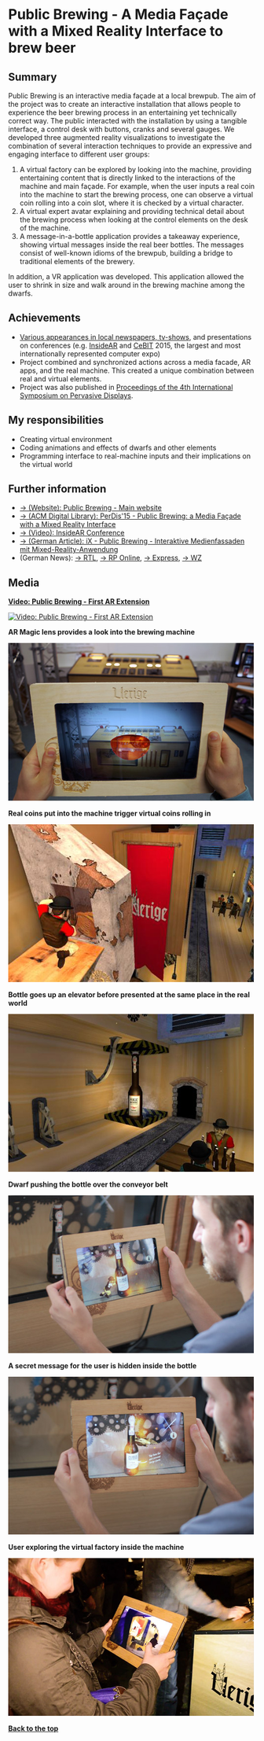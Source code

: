 # Public Brewing - A Media Façade with a Mixed Reality Interface to brew beer
## Summary
Public Brewing is an interactive media façade at a local brewpub. The aim of the project was to create an interactive installation that allows people to experience the beer brewing process in an entertaining yet technically correct way. The public interacted with the installation by using a tangible interface, a control desk with buttons, cranks and several gauges. We developed three augmented reality visualizations to investigate the combination of several interaction techniques to provide an expressive and engaging interface to different user groups:
<ol>
	<li>A virtual factory can be
explored by looking into the machine, providing
entertaining content that is directly linked to the interactions
of the machine and main façade. For example, when the user inputs a real coin into the machine to start the brewing process, one can observe a virtual coin rolling into a coin slot, where it is checked by a virtual character.</li>
	<li>A virtual expert avatar
explaining and providing technical detail about the brewing
process when looking at the control elements on the desk of
the machine.</li>
	<li> A message-in-a-bottle application provides
a takeaway experience, showing virtual messages inside
the real beer bottles. The messages consist of well-known
idioms of the brewpub, building a bridge to traditional
elements of the brewery.</li>
</ol>

In addition, a VR application was developed. This application allowed the user to shrink in size and walk around in the brewing machine among the dwarfs.

## Achievements
* [Various appearances in local newspapers, tv-shows](#further-information), and presentations on conferences (e.g. <a href="https://www.youtube.com/watch?v=hOo-aZ6z5_0" target="_blank">InsideAR</a> and <a href="http://www.cebit.de/home">CeBIT</a> 2015, the largest and most internationally represented computer expo)
* Project combined and synchronized actions across a media facade, AR apps, and the real machine. This created a unique combination between real and virtual elements.
* Project was also published in <a href="http://dl.acm.org/citation.cfm?id=2757736" target="_blank">Proceedings of the 4th International Symposium on Pervasive Displays</a>.

## My responsibilities
* Creating virtual environment
* Coding animations and effects of dwarfs and other elements
* Programming interface to real-machine inputs and their implications on the virtual world

## Further information
<ul>
	<li><a href="http://www.publicbrewing.de" target="_blank">&#8594; (Website): Public Brewing - Main website</a></li>
	<li><a href="http://dl.acm.org/citation.cfm?id=2757736" target="_blank">&#8594; (ACM Digital Library): PerDis'15 - Public Brewing: a Media Façade with a Mixed Reality Interface</a></li>
	<li><a href="https://www.youtube.com/watch?v=hOo-aZ6z5_0" target="_blank">&#8594; (Video): InsideAR Conference</a></li>
	<li><a href="http://www.heise.de/ix/heft/Public-Brewing-2556765.html" target="_blank">&#8594; (German Article): iX - Public Brewing - Interaktive Medienfassaden mit Mixed-Reality-Anwendung</a></li>
	<li>(German News): <a href="http://www.rtl-west.de/beitrag/artikel/neues-alt/" target="_blank">&#8594; RTL</a>, <a href="http://www.rp-online.de/nrw/staedte/duesseldorf/uerige-fassade-wird-interaktives-kino-aid-1.4279708" target="_blank">&#8594; RP Online</a>, <a href="http://www.express.de/duesseldorf/innovativ--verrueckt--eine-riesen-show--public-brewing--in-der-duesseldorfer-altstadt-2932888" target="_blank">&#8594; Express</a>, <a href="http://www.wz.de/lokales/duesseldorf/public-brewing-in-der-brauerei-uerige-1.1653817" target="_blank">&#8594; WZ</a> </li>
</ul>

## Media
**[Video: Public Brewing - First AR Extension](https://www.youtube.com/embed/mPqKV0Y3_uk)**

[![Video: Public Brewing - First AR Extension](http://img.youtube.com/vi/mPqKV0Y3_uk/0.jpg)](https://www.youtube.com/embed/mPqKV0Y3_uk)

**AR Magic lens provides a look into the brewing machine**

![AR Magic lens provides a look into the brewing machine](Images/AR-into-machine.jpg)

**Real coins put into the machine trigger virtual coins rolling in**

![Real coins put into the machine trigger virtual coins rolling in](Images/coincheck1.jpg)

**Bottle goes up an elevator before presented at the same place in the real world**

![Bottle goes up an elevator before presented at the same place in the real world](Images/bottleelevator1.jpg)

**Dwarf pushing the bottle over the conveyor belt**

![Dwarf pushing the bottle over the conveyor belt](Images/dwarf-pushing-bottle.jpg)

**A secret message for the user is hidden inside the bottle**

![A secret message for the user is hidden inside the bottle](Images/bottle_tracking_message.jpg)

**User exploring the virtual factory inside the machine**

![User exploring the virtual factory inside the machine](Images/passive_user_exploring.jpg)

[**Back to the top**](#summary)
